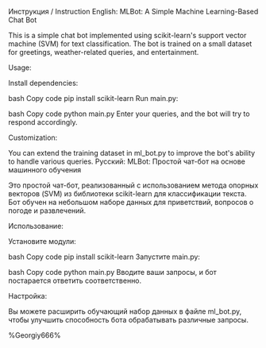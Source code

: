 Инструкция / Instruction
English:
MLBot: A Simple Machine Learning-Based Chat Bot

This is a simple chat bot implemented using scikit-learn's support vector machine (SVM) for text classification. The bot is trained on a small dataset for greetings, weather-related queries, and entertainment.

Usage:

Install dependencies:

bash
Copy code
pip install scikit-learn
Run main.py:

bash
Copy code
python main.py
Enter your queries, and the bot will try to respond accordingly.

Customization:

You can extend the training dataset in ml_bot.py to improve the bot's ability to handle various queries.
Русский:
MLBot: Простой чат-бот на основе машинного обучения

Это простой чат-бот, реализованный с использованием метода опорных векторов (SVM) из библиотеки scikit-learn для классификации текста. Бот обучен на небольшом наборе данных для приветствий, вопросов о погоде и развлечений.

Использование:

Установите модули:

bash
Copy code
pip install scikit-learn
Запустите main.py:

bash
Copy code
python main.py
Вводите ваши запросы, и бот постарается ответить соответственно.

Настройка:

Вы можете расширить обучающий набор данных в файле ml_bot.py, чтобы улучшить способность бота обрабатывать различные запросы.

%Georgiy666%

